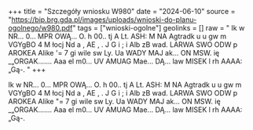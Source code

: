 +++
title = "Szczegóły wniosku W980"
date = "2024-06-10"
source = "https://bip.brg.gda.pl/images/uploads/wnioski-do-planu-ogolnego/w980.pdf"
tags = ["wnioski-ogolne"]
geolinks = []
raw = " Ik w NR... 0... MPR OWĄ... O. h 00.. tj A Lt. ASH: M NA Agtradk u u gw m VGYgBO 4  M łocj Nd a  , AE , . J G i ; i Alb zB wad. LARWA SWO ODW p AROKEA Alike '= 7 gi wile sw Ly. Ua WADY MAJ ak... ON MSW. ię _„ORGAK....... Aaa el m0... UV AMUAG Mae... DĄ... law MISEK l rh AAAA: „Gą-. "
+++

 Ik w NR... 0... MPR OWĄ... O. h 00.. tj A Lt. ASH: M NA Agtradk u u gw m
VGYgBO 4  M łocj Nd a  , AE , . J G i
; i
Alb
zB wad. LARWA SWO ODW p AROKEA Alike "=
7 gi wile sw Ly. Ua WADY MAJ ak... ON MSW. ię _„ORGAK.......
Aaa el m0... UV AMUAG Mae... DĄ... law MISEK l rh AAAA: „Gą-.



